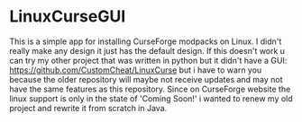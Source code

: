 # LinuxCurseGUI
This is a simple app for installing CurseForge modpacks on Linux. I didn't really make any design it just has the default design. If this doesn't work u can try my other project that was written in python but it didn't have a GUI: https://github.com/CustomCheat/LinuxCurse but i have to warn you because the older repository will maybe not receive updates and may not have the same features as this repository.
Since on CurseForge website the linux support is only in the state of 'Coming Soon!' i wanted to renew my old project and rewrite it from scratch in Java.

